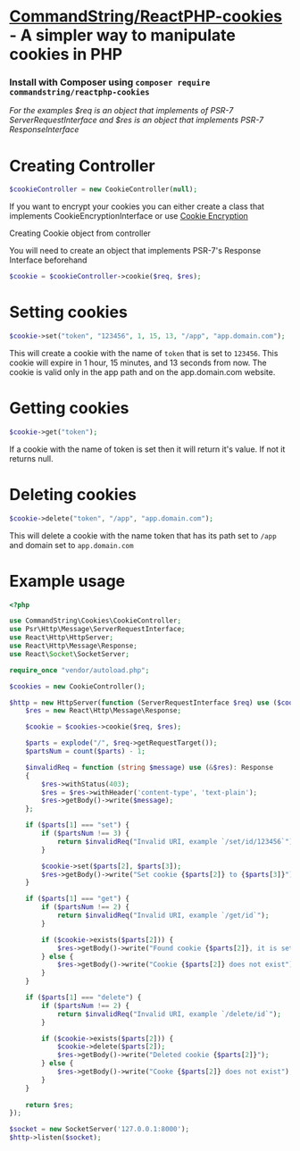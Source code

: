 
# [CommandString/ReactPHP-cookies](https://packagist.org/packages/commandstring/reactphp-cookies) - A simpler way to manipulate cookies in PHP #

### Install with Composer using `composer require commandstring/reactphp-cookies` ###

*For the examples $req is an object that implements of PSR-7 ServerRequestInterface and $res is an object that implements PSR-7 ResponseInterface*

# Creating Controller

```php
$cookieController = new CookieController(null);
```

If you want to encrypt your cookies you can either create a class that implements CookieEncryptionInterface or use [Cookie Encryption](https://github.com/CommandString/Cookie-Encryption)

Creating Cookie object from controller

You will need to create an object that implements PSR-7's Response Interface beforehand

```php
$cookie = $cookieController->cookie($req, $res);
```

# Setting cookies

```php
$cookie->set("token", "123456", 1, 15, 13, "/app", "app.domain.com");
```

This will create a cookie with the name of `token` that is set to `123456`. This cookie will expire in 1 hour, 15 minutes, and 13 seconds from now. The cookie is valid only in the app path and on the app.domain.com website.

# Getting cookies

```php
$cookie->get("token");
```

If a cookie with the name of token is set then it will return it's value. If not it returns null.

# Deleting cookies

```php
$cookie->delete("token", "/app", "app.domain.com");
```

This will delete a cookie with the name token that has its path set to `/app` and domain set to  `app.domain.com`

# Example usage

```php
<?php

use CommandString\Cookies\CookieController;
use Psr\Http\Message\ServerRequestInterface;
use React\Http\HttpServer;
use React\Http\Message\Response;
use React\Socket\SocketServer;

require_once "vendor/autoload.php";

$cookies = new CookieController();

$http = new HttpServer(function (ServerRequestInterface $req) use ($cookies) {
    $res = new React\Http\Message\Response;

    $cookie = $cookies->cookie($req, $res);

    $parts = explode("/", $req->getRequestTarget());
    $partsNum = count($parts) - 1;

    $invalidReq = function (string $message) use (&$res): Response
    {
        $res->withStatus(403);
		$res = $res->withHeader('content-type', 'text-plain');
		$res->getBody()->write($message);
    };

    if ($parts[1] === "set") {
        if ($partsNum !== 3) {
            return $invalidReq("Invalid URI, example `/set/id/123456`");
        }

        $cookie->set($parts[2], $parts[3]);
        $res->getBody()->write("Set cookie {$parts[2]} to {$parts[3]}");
    }

    if ($parts[1] === "get") {
        if ($partsNum !== 2) {
            return $invalidReq("Invalid URI, example `/get/id`");
        }

        if ($cookie->exists($parts[2])) {
            $res->getBody()->write("Found cookie {$parts[2]}, it is set to {$cookie->get($parts[2])}");
        } else {
            $res->getBody()->write("Cookie {$parts[2]} does not exist");
        }
    }

    if ($parts[1] === "delete") {
        if ($partsNum !== 2) {
            return $invalidReq("Invalid URI, example `/delete/id`");
        }

        if ($cookie->exists($parts[2])) {
            $cookie->delete($parts[2]);
            $res->getBody()->write("Deleted cookie {$parts[2]}");
        } else {
            $res->getBody()->write("Cooke {$parts[2]} does not exist");
        }
    }
    
    return $res;
});

$socket = new SocketServer('127.0.0.1:8000');
$http->listen($socket);
```